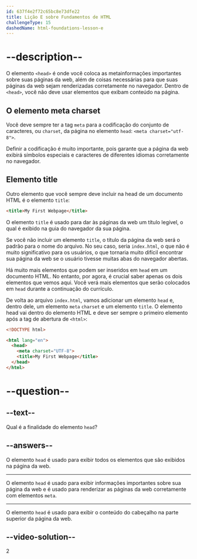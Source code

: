 ```yaml
---
id: 637f4e2f72c65bc8e73dfe22
title: Lição E sobre Fundamentos de HTML
challengeType: 15
dashedName: html-foundations-lesson-e
---
```


# --description--

O elemento `<head>` é onde você coloca as metainformações importantes sobre suas páginas da web, além de coisas necessárias para que suas páginas da web sejam renderizadas corretamente no navegador. Dentro de `<head>`, você não deve usar elementos que exibam conteúdo na página.

## O elemento meta charset
Você deve sempre ter a tag `meta` para a codificação do conjunto de caracteres, ou `charset`, da página no elemento `head`: `<meta charset="utf-8">`.

Definir a codificação é muito importante, pois garante que a página da web exibirá símbolos especiais e caracteres de diferentes idiomas corretamente no navegador.

## Elemento title
Outro elemento que você sempre deve incluir na head de um documento HTML é o elemento `title`:

```html
<title>My First Webpage</title>
```

O elemento `title` é usado para dar às páginas da web um título legível, o qual é exibido na guia do navegador da sua página.

Se você não incluir um elemento `title`, o título da página da web será o padrão para o nome do arquivo. No seu caso, seria `index.html`, o que não é muito significativo para os usuários, o que tornaria muito difícil encontrar sua página da web se o usuário tivesse muitas abas do navegador abertas.

Há muito mais elementos que podem ser inseridos em `head` em um documento HTML. No entanto, por agora, é crucial saber apenas os dois elementos que vemos aqui. Você verá mais elementos que serão colocados em `head` durante a continuação do currículo.

De volta ao arquivo `index.html`, vamos adicionar um elemento `head` e, dentro dele, um elemento `meta` `charset` e um elemento `title`. O elemento head vai dentro do elemento HTML e deve ser sempre o primeiro elemento após a tag de abertura de `<html>`:


```html
<!DOCTYPE html>

<html lang="en">
  <head>
    <meta charset="UTF-8">
    <title>My First Webpage</title>
  </head>
</html>
```

# --question--

## --text--

Qual é a finalidade do elemento `head`?

## --answers--

O elemento `head` é usado para exibir todos os elementos que são exibidos na página da web.

---

O elemento `head` é usado para exibir informações importantes sobre sua página da web e é usado para renderizar as páginas da web corretamente com elementos `meta`.

---

O elemento `head` é usado para exibir o conteúdo do cabeçalho na parte superior da página da web.


## --video-solution--

2
